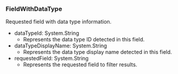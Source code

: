 ### FieldWithDataType
Requested field with data type information.

- dataTypeId: System.String
  - Represents the data type ID detected in this field.
- dataTypeDisplayName: System.String
  - Represents the data type display name detected in this field.
- requestedField: System.String
  - Represents the requested field to filter results.

